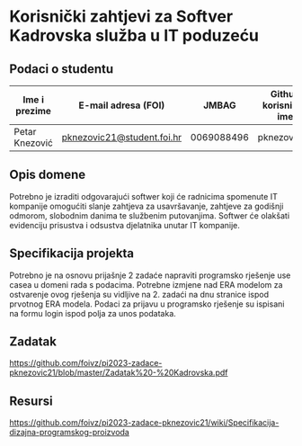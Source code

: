 

# Korisnički zahtjevi za Softver Kadrovska služba u IT poduzeću


## Podaci o studentu


Ime i prezime  |     E-mail adresa (FOI)    |   JMBAG    | Github korisničko ime
-------------- | ---------------------------| ---------- | ---------------------
Petar Knezović | pknezovic21@student.foi.hr | 0069088496 | pknezovic21


## Opis domene
Potrebno je izraditi odgovarajući softwer koji će radnicima spomenute IT kompanije omogućiti slanje zahtjeva za usavršavanje, zahtjeve za godišnji odmorom,
slobodnim danima te službenim putovanjima. Softwer će olakšati evidenciju prisustva i odsustva djelatnika unutar IT kompanije.

## Specifikacija projekta
Potrebno je na osnovu prijašnje 2 zadaće napraviti programsko rješenje use casea u domeni rada s podacima. Potrebne izmjene nad ERA modelom za ostvarenje ovog rješenja su vidljive na 2. zadaći na dnu stranice ispod prvotnog ERA modela. Podaci za prijavu u programsko rješenje su ispisani na formu login ispod polja za unos podataka.

## Zadatak
https://github.com/foivz/pi2023-zadace-pknezovic21/blob/master/Zadatak%20-%20Kadrovska.pdf

## Resursi

https://github.com/foivz/pi2023-zadace-pknezovic21/wiki/Specifikacija-dizajna-programskog-proizvoda
